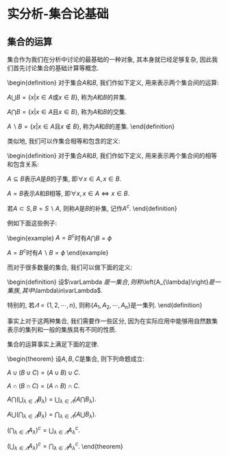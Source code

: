 # 实分析-集合论基础

## 集合的运算

集合作为我们在分析中讨论的最基础的一种对象, 其本身就已经足够复杂, 因此我们首先讨论集合的基础计算等概念.

\begin{definition}
对于集合$A$和$B$, 我们作如下定义, 用来表示两个集合间的运算:

$A\bigcup B=\left\{x|x\in A\text{或}x\in B\right\}$, 称为$A$和$B$的并集.

$A\bigcap B=\left\{x|x\in A\text{且}x\in B\right\}$, 称为$A$和$B$的交集.

$A\backslash B=\left\{x|x\in A\text{且}x\notin B\right\}$, 称为$A$和$B$的差集.
\end{definition}

类似地, 我们可以作集合相等和包含的定义:

\begin{definition}
对于集合$A$和$B$, 我们作如下定义, 用来表示两个集合间的相等和包含关系:

$A\subseteq B$表示$A$是$B$的子集, 即$\forall x\in A, x\in B$.

$A=B$表示$A$和$B$相等, 即$\forall x, x\in A\Leftrightarrow x\in B$.

若$A\subset S, B=S\backslash A$, 则称$A$是$B$的补集, 记作$A^{c}$.
\end{definition}

例如下面这些例子:

\begin{example}
$A=B^{c}$时有$A\bigcap B = \phi$

$A=B^{c}$时有$A\backslash B= \phi$
\end{example}

而对于很多数量的集合, 我们可以做下面的定义:

\begin{definition}
设$\varLambda $是一集合, 则称$\left\{A_{\lambda}\right\}$是一集族, 其中$\lambda\in\varLambda$.

特别的, 若$\varLambda=\left\{1,2,\cdots,n\right\}$, 则称$\left\{A_{1},A_{2},\cdots,A_{n}\right\}$是一集列.
\end{definition}

事实上对于这两种集合, 我们需要作一些区分, 因为在实际应用中能够用自然数集表示的集列和一般的集族具有不同的性质.

集合的运算事实上满足下面的定律.

\begin{theorem}
设$A,B,C$是集合, 则下列命题成立:

$A\cup (B\cup C)=(A\cup B)\cup C$.

$A\cap (B\cap C)=(A\cap B)\cap C$.

$A\bigcap (\bigcup_{\lambda \in \varLambda}B_{\lambda})=\bigcup_{\lambda \in \varLambda}(A\bigcap B_{\lambda})$.

$A\bigcup (\bigcap_{\lambda \in \varLambda}B_{\lambda})=\bigcap_{\lambda \in \varLambda}(A\bigcup B_{\lambda})$.

$(\bigcap_{\lambda \in \varLambda}A_{\lambda})^{c}=\bigcup_{\lambda \in \varLambda}A_{\lambda}^{c}$.

$(\bigcup_{\lambda \in \varLambda}A_{\lambda})^{c}=\bigcap_{\lambda \in \varLambda}A_{\lambda}^{c}$.
\end{theorem}